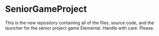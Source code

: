 # SeniorGameProject

This is the new repository containing all of the files, source code, and the launcher for the senior project game Elemental. Handle with care. Please.

